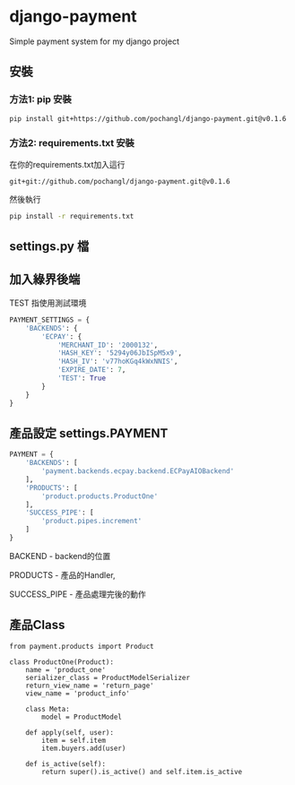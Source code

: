 # django-payment
Simple payment system for my django project



## 安裝
### 方法1: pip 安裝
```bash
pip install git+https://github.com/pochangl/django-payment.git@v0.1.6
```

### 方法2: requirements.txt 安裝

在你的requirements.txt加入這行

```
git+git://github.com/pochangl/django-payment.git@v0.1.6
```

然後執行

```bash
pip install -r requirements.txt
```


## settings.py 檔

## 加入綠界後端


TEST 指使用測試環境
```python
PAYMENT_SETTINGS = {
    'BACKENDS': {
        'ECPAY': {
            'MERCHANT_ID': '2000132',
            'HASH_KEY': '5294y06JbISpM5x9',
            'HASH_IV': 'v77hoKGq4kWxNNIS',
            'EXPIRE_DATE': 7,
            'TEST': True
        }
    }
}
```


## 產品設定 settings.PAYMENT

```python
PAYMENT = {
    'BACKENDS': [
        'payment.backends.ecpay.backend.ECPayAIOBackend'
    ],
    'PRODUCTS': [
        'product.products.ProductOne'
    ],
    'SUCCESS_PIPE': [
        'product.pipes.increment'
    ]
}
```

BACKEND - <class list>
    backend的位置

PRODUCTS - <class list>
    產品的Handler, 

SUCCESS_PIPE - <class list>
    產品處理完後的動作



## 產品Class

```
from payment.products import Product

class ProductOne(Product):
    name = 'product_one'
    serializer_class = ProductModelSerializer
    return_view_name = 'return_page'
    view_name = 'product_info'

    class Meta:
        model = ProductModel

    def apply(self, user):
        item = self.item
        item.buyers.add(user)

    def is_active(self):
        return super().is_active() and self.item.is_active

```
